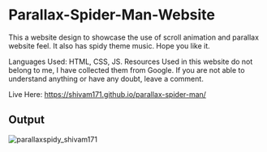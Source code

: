 # Parallax-Spider-Man-Website
This a website design to showcase the use of scroll animation and parallax website feel.
It also has spidy theme music. Hope you like it.

Languages Used: HTML, CSS, JS.
Resources Used in this website do not belong to me, I have collected them from Google. If you are not able to understand anything or have any doubt, leave a comment.

Live Here: https://shivam171.github.io/parallax-spider-man/

## Output
![parallaxspidy_shivam171](https://user-images.githubusercontent.com/66107248/219936146-380530b6-fda7-4523-8199-f0b990fa3265.png)

